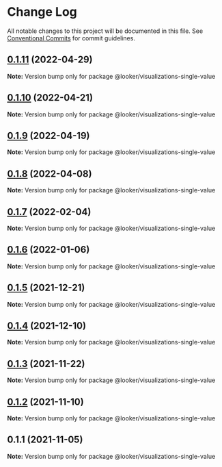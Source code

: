 # Change Log

All notable changes to this project will be documented in this file.
See [Conventional Commits](https://conventionalcommits.org) for commit guidelines.

## [0.1.11](https://github.com/looker-open-source/components/compare/@looker/visualizations-single-value@0.1.10...@looker/visualizations-single-value@0.1.11) (2022-04-29)

**Note:** Version bump only for package @looker/visualizations-single-value





## [0.1.10](https://github.com/looker-open-source/components/compare/@looker/visualizations-single-value@0.1.9...@looker/visualizations-single-value@0.1.10) (2022-04-21)

**Note:** Version bump only for package @looker/visualizations-single-value





## [0.1.9](https://github.com/looker-open-source/components/compare/@looker/visualizations-single-value@0.1.8...@looker/visualizations-single-value@0.1.9) (2022-04-19)

**Note:** Version bump only for package @looker/visualizations-single-value





## [0.1.8](https://github.com/looker-open-source/components/compare/@looker/visualizations-single-value@0.1.7...@looker/visualizations-single-value@0.1.8) (2022-04-08)

**Note:** Version bump only for package @looker/visualizations-single-value





## [0.1.7](https://github.com/looker-open-source/components/compare/@looker/visualizations-single-value@0.1.6...@looker/visualizations-single-value@0.1.7) (2022-02-04)

**Note:** Version bump only for package @looker/visualizations-single-value





## [0.1.6](https://github.com/looker-open-source/components/compare/@looker/visualizations-single-value@0.1.5...@looker/visualizations-single-value@0.1.6) (2022-01-06)

**Note:** Version bump only for package @looker/visualizations-single-value





## [0.1.5](https://github.com/looker-open-source/components/compare/@looker/visualizations-single-value@0.1.4...@looker/visualizations-single-value@0.1.5) (2021-12-21)

**Note:** Version bump only for package @looker/visualizations-single-value





## [0.1.4](https://github.com/looker-open-source/components/compare/@looker/visualizations-single-value@0.1.3...@looker/visualizations-single-value@0.1.4) (2021-12-10)

**Note:** Version bump only for package @looker/visualizations-single-value





## [0.1.3](https://github.com/looker-open-source/components/compare/@looker/visualizations-single-value@0.1.2...@looker/visualizations-single-value@0.1.3) (2021-11-22)

**Note:** Version bump only for package @looker/visualizations-single-value





## [0.1.2](https://github.com/looker-open-source/components/compare/@looker/visualizations-single-value@0.1.1...@looker/visualizations-single-value@0.1.2) (2021-11-10)

**Note:** Version bump only for package @looker/visualizations-single-value





## 0.1.1 (2021-11-05)

**Note:** Version bump only for package @looker/visualizations-single-value
